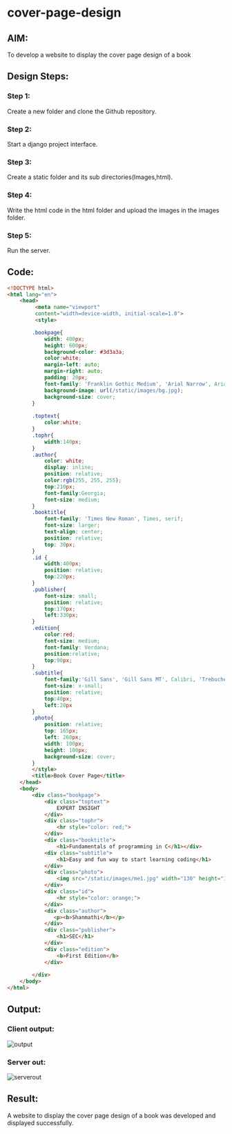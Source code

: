 # cover-page-design
## AIM:
To develop a website to display the cover page design of a book

## Design Steps:

### Step 1:
Create a new folder and clone the Github repository.

### Step 2:
Start a django project interface.

### Step 3:
Create a static folder and its sub directories(Images,html).

### Step 4:
Write the html code in the html folder and upload the images in the images folder.

### Step 5:
Run the server.

## Code:
```html
<!DOCTYPE html>
<html lang="en">
    <head>
         <meta name="viewport" 
         content="width=device-width, initial-scale=1.0">
         <style>

        .bookpage{
            width: 400px;
            height: 600px;
            background-color: #3d3a3a;
            color:white;
            margin-left: auto;
            margin-right: auto;
            padding: 20px;
            font-family: 'Franklin Gothic Medium', 'Arial Narrow', Arial, sans-serif;
            background-image: url(/static/images/bg.jpg);
            background-size: cover;
        }
         
        .toptext{
            color:white;
        }
        .tophr{
            width:140px;
        }
        .author{
            color: white;
            display: inline;
            position: relative;
            color:rgb(255, 255, 255);
            top:210px;
            font-family:Georgia;
            font-size: medium;
        }
        .booktitle{
            font-family: 'Times New Roman', Times, serif;
            font-size: larger;
            text-align: center;
            position: relative;
            top: 30px;
        }
        .id {
            width:400px;
            position: relative;
            top:220px;       
        }
        .publisher{
            font-size: small;
            position: relative;
            top:170px;
            left:330px;
        }
        .edition{
            color:red;
            font-size: medium;
            font-family: Verdana;
            position:relative;
            top:90px;
        }
        .subtitle{
            font-family:'Gill Sans', 'Gill Sans MT', Calibri, 'Trebuchet MS', sans-serif;
            font-size: x-small;
            position: relative;
            top:40px;
            left:20px
        }
        .photo{
            position: relative;
            top: 165px;
            left: 260px;
            width: 100px;
            height: 100px;
            background-size: cover;
        }
        </style>
        <title>Book Cover Page</title>
    </head>
    <body>
        <div class="bookpage">
            <div class="toptext">
                EXPERT INSIGHT
            </div>
            <div class="tophr">
                <hr style="color: red;">
            </div>
            <div class="booktitle">
                <h1>Fundamentals of programming in C</h1></div>
            <div class="subtitle">
                <h1>Easy and fun way to start learning coding</h1>
            </div>
            <div class="photo">
                <img src="/static/images/me1.jpg" width="130" height="145" alt="">
            </div>
            <div class="id">
                <hr style="color: orange;">
            </div>
            <div class="author">
               <p><b>Shanmathi</b></p>
            </div>
            <div class="publisher">
                <h1>SEC</h1>
            </div>
            <div class="edition">
                <b>First Edition</b>
            </div>
            
        </div>
    </body>
</html>
```
## Output:
### Client output:
![output](https://github.com/ShanmathiShanmugam/cover-page-design/assets/121243595/f99c5f54-bdec-4924-bdc1-4299751ec787)

### Server out:
![serverout](https://github.com/ShanmathiShanmugam/cover-page-design/assets/121243595/0fc0c13f-c39f-4f63-831b-f5356812d9fa)

## Result:
A website to display the cover page design of a book was developed and displayed successfully.
